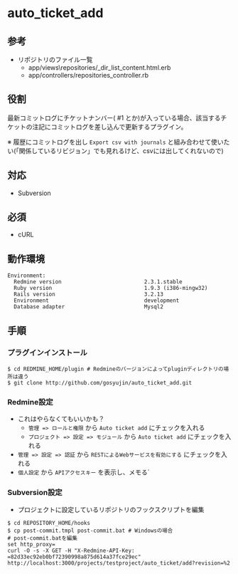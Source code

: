 # auto_ticket_add

## 参考

- リポジトリのファイル一覧
  - app/views\repositories/_dir_list_content.html.erb
  - app/controllers/repositories_controller.rb

## 役割

最新コミットログにチケットナンバー( #1 とか)が入っている場合、該当するチケットの注記にコミットログを差し込んで更新するプラグイン。

※ 履歴にコミットログを出し `Export csv with journals` と組み合わせて使いたい(「関係しているリビジョン」でも見れるけど、csvには出してくれないので)

## 対応

- Subversion

## 必須

- cURL

## 動作環境

```
Environment:
  Redmine version                          2.3.1.stable
  Ruby version                             1.9.3 (i386-mingw32)
  Rails version                            3.2.13
  Environment                              development
  Database adapter                         Mysql2
```

## 手順

### プラグインインストール

```
$ cd REDMINE_HOME/plugin # Redmineのバージョンによってpluginディレクトリの場所は違う
$ git clone http://github.com/gosyujin/auto_ticket_add.git
```

### Redmine設定

- これはやらなくてもいいかも？
  - `管理 => ロールと権限` から `Auto ticket add` にチェックを入れる
  - `プロジェクト => 設定 => モジュール` から `Auto ticket add` にチェックを入れる
- `管理 => 設定 => 認証` から `RESTによるWebサービスを有効にする` にチェックを入れる
- `個人設定` から `APIアクセスキー` を表示し、メモる`

### Subversion設定

- プロジェクトに設定しているリポジトリのフックスクリプトを編集

```
$ cd REPOSITORY_HOME/hooks
$ cp post-commit.tmpl post-commit.bat # Windowsの場合
# post-commit.batを編集
set http_proxy=
curl -O -s -X GET -H "X-Redmine-API-Key: =82d33ec92eb0bf72390998a875d614a37fce29ec" http://localhost:3000/projects/testproject/auto_ticket/add?revision=%2
```
